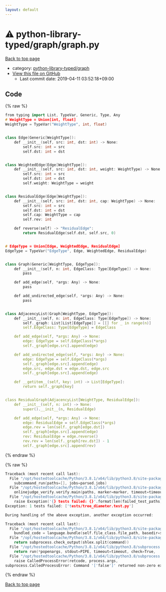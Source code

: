 ```yaml
---
layout: default
---
```


<!-- mathjax config similar to math.stackexchange -->
<script type="text/javascript" async
  src="https://cdnjs.cloudflare.com/ajax/libs/mathjax/2.7.5/MathJax.js?config=TeX-MML-AM_CHTML">
</script>
<script type="text/x-mathjax-config">
  MathJax.Hub.Config({
    TeX: { equationNumbers: { autoNumber: "AMS" }},
    tex2jax: {
      inlineMath: [ ['$','$'] ],
      processEscapes: true
    },
    "HTML-CSS": { matchFontHeight: false },
    displayAlign: "left",
    displayIndent: "2em"
  });
</script>

<script type="text/javascript" src="https://cdnjs.cloudflare.com/ajax/libs/jquery/3.4.1/jquery.min.js"></script>
<script src="https://cdn.jsdelivr.net/npm/jquery-balloon-js@1.1.2/jquery.balloon.min.js" integrity="sha256-ZEYs9VrgAeNuPvs15E39OsyOJaIkXEEt10fzxJ20+2I=" crossorigin="anonymous"></script>
<script type="text/javascript" src="../../../assets/js/copy-button.js"></script>
<link rel="stylesheet" href="../../../assets/css/copy-button.css" />


# :warning: python-library-typed/graph/graph.py

<a href="../../../index.html">Back to top page</a>

* category: <a href="../../../index.html#e3e389e7cc07e0499572b6cf762b37a8">python-library-typed/graph</a>
* <a href="{{ site.github.repository_url }}/blob/master/python-library-typed/graph/graph.py">View this file on GitHub</a>
    - Last commit date: 2019-04-11 03:52:18+09:00




## Code

<a id="unbundled"></a>
{% raw %}
```cpp
from typing import List, TypeVar, Generic, Type, Any
# WeightType = Union[int, float]
WeightType = TypeVar("WeightType", int, float)


class Edge(Generic[WeightType]):
    def __init__(self, src: int, dst: int) -> None:
        self.src: int = src
        self.dst: int = dst


class WeightedEdge(Edge[WeightType]):
    def __init__(self, src: int, dst: int, weight: WeightType) -> None:
        self.src: int = src
        self.dst: int = dst
        self.weight: WeightType = weight


class ResidualEdge(Edge[WeightType]):
    def __init__(self, src: int, dst: int, cap: WeightType) -> None:
        self.src: int = src
        self.dst: int = dst
        self.cap: WeightType = cap
        self.rev: int

    def reverse(self) -> "ResidualEdge":
        return ResidualEdge(self.dst, self.src, 0)


# EdgeType = Union[Edge, WeightedEdge, ResidualEdge]
EdgeType = TypeVar("EdgeType", Edge, WeightedEdge, ResidualEdge)


class Graph(Generic[WeightType, EdgeType]):
    def __init__(self, n: int, EdgeClass: Type[EdgeType]) -> None:
        pass

    def add_edge(self, *args: Any) -> None:
        pass

    def add_undirected_edge(self, *args: Any) -> None:
        pass


class AdjacencyList(Graph[WeightType, EdgeType]):
    def __init__(self, n: int, EdgeClass: Type[EdgeType]) -> None:
        self._graph: List[List[EdgeType]] = [[] for _ in range(n)]
        self.EdgeClass: Type[EdgeType] = EdgeClass

    def add_edge(self, *args: Any) -> None:
        edge: EdgeType = self.EdgeClass(*args)
        self._graph[edge.src].append(edge)

    def add_undirected_edge(self, *args: Any) -> None:
        edge: EdgeType = self.EdgeClass(*args)
        self._graph[edge.src].append(edge)
        edge.src, edge.dst = edge.dst, edge.src
        self._graph[edge.src].append(edge)

    def __getitem__(self, key: int) -> List[EdgeType]:
        return self._graph[key]


class ResidualGraph(AdjacencyList[WeightType, ResidualEdge]):
    def __init__(self, n: int) -> None:
        super().__init__(n, ResidualEdge)

    def add_edge(self, *args: Any) -> None:
        edge: ResidualEdge = self.EdgeClass(*args)
        edge.rev = len(self._graph[edge.dst])
        self._graph[edge.src].append(edge)
        rev: ResidualEdge = edge.reverse()
        rev.rev = len(self._graph[rev.dst]) - 1
        self._graph[edge.src].append(rev)

```
{% endraw %}

<a id="bundled"></a>
{% raw %}
```cpp
Traceback (most recent call last):
  File "/opt/hostedtoolcache/Python/3.8.1/x64/lib/python3.8/site-packages/onlinejudge_verify/main.py", line 181, in main
    subcommand_run(paths=[], jobs=parsed.jobs)
  File "/opt/hostedtoolcache/Python/3.8.1/x64/lib/python3.8/site-packages/onlinejudge_verify/main.py", line 59, in subcommand_run
    onlinejudge_verify.verify.main(paths, marker=marker, timeout=timeout, jobs=jobs)
  File "/opt/hostedtoolcache/Python/3.8.1/x64/lib/python3.8/site-packages/onlinejudge_verify/verify.py", line 133, in main
    raise Exception('{} tests failed: {}'.format(len(failed_test_paths), [str(path.relative_to(pathlib.Path.cwd())) for path in failed_test_paths]))
Exception: 1 tests failed: ['tests/tree_diameter.test.py']

During handling of the above exception, another exception occurred:

Traceback (most recent call last):
  File "/opt/hostedtoolcache/Python/3.8.1/x64/lib/python3.8/site-packages/onlinejudge_verify/docs.py", line 347, in write_contents
    bundled_code = language.bundle(self.file_class.file_path, basedir=self.cpp_source_path)
  File "/opt/hostedtoolcache/Python/3.8.1/x64/lib/python3.8/site-packages/onlinejudge_verify/languages/other.py", line 48, in bundle
    return subprocess.check_output(shlex.split(command))
  File "/opt/hostedtoolcache/Python/3.8.1/x64/lib/python3.8/subprocess.py", line 411, in check_output
    return run(*popenargs, stdout=PIPE, timeout=timeout, check=True,
  File "/opt/hostedtoolcache/Python/3.8.1/x64/lib/python3.8/subprocess.py", line 512, in run
    raise CalledProcessError(retcode, process.args,
subprocess.CalledProcessError: Command '['false']' returned non-zero exit status 1.

```
{% endraw %}

<a href="../../../index.html">Back to top page</a>


